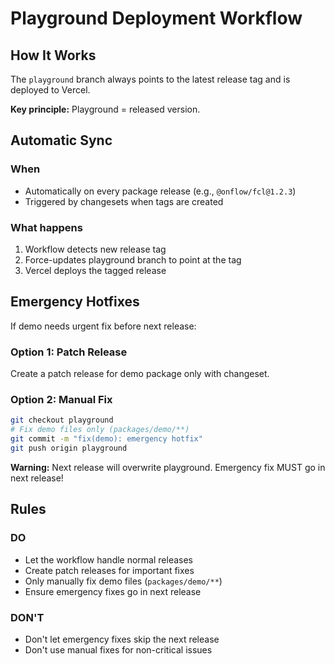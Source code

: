 # Playground Deployment Workflow

## How It Works

The `playground` branch always points to the latest release tag and is deployed to Vercel.

**Key principle:** Playground = released version.

## Automatic Sync

### When

- Automatically on every package release (e.g., `@onflow/fcl@1.2.3`)
- Triggered by changesets when tags are created

### What happens

1. Workflow detects new release tag
2. Force-updates playground branch to point at the tag
3. Vercel deploys the tagged release

## Emergency Hotfixes

If demo needs urgent fix before next release:

### Option 1: Patch Release

Create a patch release for demo package only with changeset.

### Option 2: Manual Fix

```bash
git checkout playground
# Fix demo files only (packages/demo/**)
git commit -m "fix(demo): emergency hotfix"
git push origin playground
```

**Warning:** Next release will overwrite playground. Emergency fix MUST go in next release!

## Rules

### DO

- Let the workflow handle normal releases
- Create patch releases for important fixes
- Only manually fix demo files (`packages/demo/**`)
- Ensure emergency fixes go in next release

### DON'T

- Don't let emergency fixes skip the next release
- Don't use manual fixes for non-critical issues
